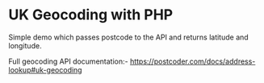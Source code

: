 # UK Geocoding with PHP
Simple demo which passes postcode to the API and returns latitude and longitude.

Full geocoding API documentation:-
https://postcoder.com/docs/address-lookup#uk-geocoding
